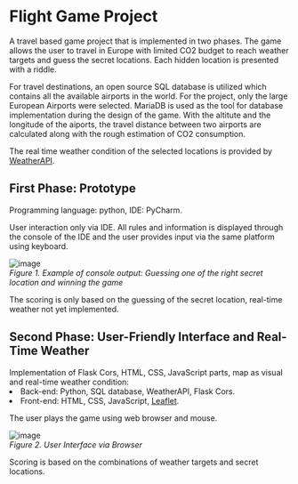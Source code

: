 # Flight Game Project 

A travel based game project that is implemented in two phases. The game allows the user to travel in Europe with limited CO2 budget to reach weather targets and guess the secret locations. Each hidden location is presented with a riddle. 

For travel destinations, an open source SQL database is utilized which contains all the available airports in the world. For the project, only the large European Airports were selected. MariaDB is used as the tool for database implementation during the design of
the game. With the altitute and the longitude of the aiports, the travel distance between two airports are calculated along with the rough estimation of CO2 consumption.

The real time weather condition of the selected locations is provided by [WeatherAPI](https://www.weatherapi.com/docs/). 
 
<h2> First Phase: Prototype </h2>
Programming language: python, IDE: PyCharm.

User interaction only via IDE. All rules and information is displayed through the console of the IDE and the user provides input via the same platform using keyboard.


![image](https://github.com/Gemmus/FlightGame/assets/112064697/cce1af53-2684-4c57-994c-bf8b219cd3e6)
<br><i>Figure 1. Example of console output: Guessing one of the right secret location and winning the game</i>

The scoring is only based on the guessing of the secret location, real-time weather not yet implemented. 

<h2> Second Phase: User-Friendly Interface and Real-Time Weather</h2>
Implementation of Flask Cors, HTML, CSS, JavaScript parts, map as visual and real-time weather condition:

<li>Back-end: Python, SQL database, WeatherAPI, Flask Cors.</li>
<li>Front-end: HTML, CSS, JavaScript, <a href="https://leafletjs.com/">Leaflet</a>.</li>


The user plays the game using web browser and mouse.

![image](https://github.com/Gemmus/FlightGame/assets/112064697/3214b3c7-8f6a-432b-9577-7235f272d168)
<br><i>Figure 2. User Interface via Browser</i>

Scoring is based on the combinations of weather targets and secret locations. 
